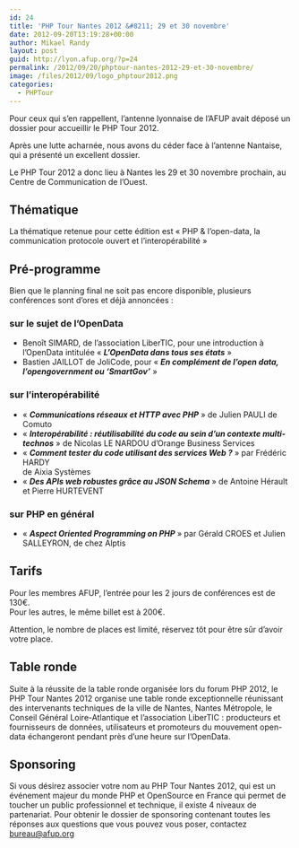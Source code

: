 ```yaml
---
id: 24
title: 'PHP Tour Nantes 2012 &#8211; 29 et 30 novembre'
date: 2012-09-20T13:19:28+00:00
author: Mikael Randy
layout: post
guid: http://lyon.afup.org/?p=24
permalink: /2012/09/20/phptour-nantes-2012-29-et-30-novembre/
image: /files/2012/09/logo_phptour2012.png
categories:
  - PHPTour
---
```

Pour ceux qui s&rsquo;en rappellent, l&rsquo;antenne lyonnaise de l&rsquo;AFUP avait déposé un dossier pour accueillir le PHP Tour 2012.

Après une lutte acharnée, nous avons du céder face à l&rsquo;antenne Nantaise, qui a présenté un excellent dossier.

Le PHP Tour 2012 a donc lieu à Nantes les 29 et 30 novembre prochain, au Centre de Communication de l&rsquo;Ouest.

## Thématique

La thématique retenue pour cette édition est &laquo;&nbsp;PHP & l&rsquo;open-data, la communication protocole ouvert et l&rsquo;interopérabilité&nbsp;&raquo;

## Pré-programme

Bien que le planning final ne soit pas encore disponible, plusieurs conférences sont d&rsquo;ores et déjà annoncées :

### sur le sujet de l&rsquo;OpenData

  * Benoît SIMARD, de l&rsquo;association LiberTIC, pour une introduction à  
    l&rsquo;OpenData intitulée &laquo;&nbsp;**_L’OpenData dans tous ses états_**&nbsp;&raquo; 
  * Bastien JAILLOT de JoliCode, pour &laquo;&nbsp;**_En complément de l&rsquo;open data, l&rsquo;opengovernment ou &lsquo;SmartGov&rsquo;_**&nbsp;&raquo; 

### sur l&rsquo;interopérabilité

  * &laquo;&nbsp;**_Communications réseaux et HTTP avec PHP_**&nbsp;&raquo; de Julien PAULI de Comuto
  * &laquo;&nbsp;**_Interopérabilité : réutilisabilité du code au sein d&rsquo;un contexte multi-technos_**&nbsp;&raquo; de Nicolas LE NARDOU d&rsquo;Orange Business Services
  * &laquo;&nbsp;**_Comment tester du code utilisant des services Web ?_**&nbsp;&raquo; par Frédéric HARDY  
    de Aixia Systèmes
  * &laquo;&nbsp;**_Des APIs web robustes grâce au JSON Schema_**&nbsp;&raquo; de Antoine Hérault et Pierre HURTEVENT

### sur PHP en général

  * &laquo;&nbsp;**_Aspect Oriented Programming on PHP_**&nbsp;&raquo; par Gérald CROES et Julien SALLEYRON, de chez Alptis

## Tarifs

Pour les membres AFUP, l&rsquo;entrée pour les 2 jours de conférences est de 130€.  
Pour les autres, le même billet est à 200€.

Attention, le nombre de places est limité, réservez tôt pour être sûr d&rsquo;avoir votre place.

## Table ronde

Suite à la réussite de la table ronde organisée lors du forum PHP 2012, le PHP Tour Nantes 2012 organise une table ronde exceptionnelle réunissant des intervenants techniques de la ville de Nantes, Nantes Métropole, le Conseil Général Loire-Atlantique et l&rsquo;association LiberTIC : producteurs et fournisseurs de données, utilisateurs et promoteurs du mouvement open-data échangeront pendant près d&rsquo;une heure sur l&rsquo;OpenData.

## Sponsoring

Si vous désirez associer votre nom au PHP Tour Nantes 2012, qui est un événement majeur du monde PHP et OpenSource en France qui permet de toucher un public professionnel et technique, il existe 4 niveaux de partenariat. Pour obtenir le dossier de sponsoring contenant toutes les réponses aux questions que vous pouvez vous poser, contactez <bureau@afup.org>